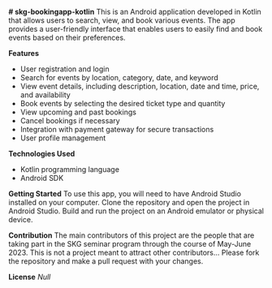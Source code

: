 **# skg-bookingapp-kotlin**
This is an Android application developed in Kotlin that allows users to search, view, and book various events. The app provides a user-friendly interface that enables users to easily find and book events based on their preferences.

**Features**
* User registration and login
* Search for events by location, category, date, and keyword
* View event details, including description, location, date and time, price, and availability
* Book events by selecting the desired ticket type and quantity
* View upcoming and past bookings
* Cancel bookings if necessary
* Integration with payment gateway for secure transactions
* User profile management

**Technologies Used**
* Kotlin programming language
* Android SDK


**Getting Started**
To use this app, you will need to have Android Studio installed on your computer. Clone the repository and open the project in Android Studio. Build and run the project on an Android emulator or physical device.

**Contribution**
The main contributors of this project are the people that are taking part in the SKG seminar program through the course of May-June 2023.
This is not a project meant to attract other contributors...
Please fork the repository and make a pull request with your changes.

**License**
_Null_

